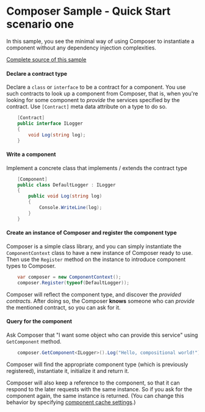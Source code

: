
# Composer Sample - Quick Start scenario one

In this sample, you see the minimal way of using Composer to instantiate a component
without any dependency injection complexities.

[Complete source of this sample](../../samples/quickstart-1)

#### Declare a contract type

Declare a `class` or `interface` to be a contract for a component. You use such contracts
to look up a component from Composer, that is, when you're looking for some component to *provide* the
services specified by the contract. Use `[Contract]` meta data attribute on a type to do so.

```csharp
    [Contract]
    public interface ILogger
    {
        void Log(string log);
    }
```

#### Write a component

Implement a concrete class that implements / extends the contract type

```csharp
    [Component]
    public class DefaultLogger : ILogger
    {
        public void Log(string log)
        {
            Console.WriteLine(log);
        }
    }
```

#### Create an instance of Composer and register the component type

Composer is a simple class library, and you can simply instantiate the `ComponentContext` class
to have a new instance of Composer ready to use. Then use the `Register` method on the instance to
introduce component types to Composer.

```csharp
    var composer = new ComponentContext();
    composer.Register(typeof(DefaultLogger));
```

Composer will reflect the component type, and discover the *provided contracts*. After doing so, the
Composer **knows** someone who can *provide* the mentioned contract, so you can ask for it.

#### Query for the component

Ask Composer that "I want some object who can provide this service" using `GetComponent` method.

```csharp
    composer.GetComponent<ILogger>().Log("Hello, compositional world!");
```

Composer will find the appropriate component type (which is previously registered), instantiate it,
initialize it and return it.

Composer will also keep a reference to the component, so that it can respond to the later requests
with the same instance. So if you ask for the component again, the same instance is returned. (You can
change this behavior by specifying [component cache settings](api-ref/component-cache.md).)




